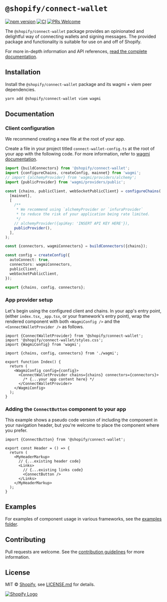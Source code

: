 # `@shopify/connect-wallet`

[![npm version](https://img.shields.io/npm/v/@shopify/connect-wallet.svg?label=@shopify/connect-wallet)](https://www.npmjs.com/package/@shopify/connect-wallet) [![CI](https://github.com/Shopify/blockchain-components/actions/workflows/ci.yml/badge.svg)](https://github.com/Shopify/blockchain-components/actions?query=branch%3Amain) [![PRs Welcome](https://img.shields.io/badge/PRs-welcome-brightgreen.svg)](../../.github/contributing.md)

The `@shopify/connect-wallet` package provides an opinionated and delightful way of connecting wallets and signing messages. The provided package and functionality is suitable for use on and off of Shopify.

For more in-depth information and API references, [read the complete documentation](https://shopify.dev/api/blockchain/components/connect-wallet).

## Installation

Install the `@shopify/connect-wallet` package and its wagmi + viem peer dependencies.

```bash
yarn add @shopify/connect-wallet viem wagmi
```

## Documentation

### Client configuration

We recommend creating a new file at the root of your app.

Create a file in your project titled `connect-wallet-config.ts` at the root of your app with the following code. For more information, refer to [wagmi documentation](https://wagmi.sh).

```ts
import {buildConnectors} from '@shopify/connect-wallet';
import {configureChains, createConfig, mainnet} from 'wagmi';
// import {alchemyProvider} from 'wagmi/providers/alchemy';
import {publicProvider} from 'wagmi/providers/public';

const {chains, publicClient, webSocketPublicClient} = configureChains(
  [mainnet],
  [
    /**
     * We recommend using `alchemyProvider or `infuraProvider`
     * to reduce the risk of your application being rate limited.
     */
    // alchemyProvider({apiKey: 'INSERT API KEY HERE'}),
    publicProvider(),
  ],
);

const {connectors, wagmiConnectors} = buildConnectors({chains});

const config = createConfig({
  autoConnect: true,
  connectors: wagmiConnectors,
  publicClient,
  webSocketPublicClient,
});

export {chains, config, connectors};
```

### App provider setup

Let's begin using the configured client and chains. In your app's entry point, (either `index.tsx`, `_app.tsx`, or your framework's entry point), wrap the rendered component with both `<WagmiConfig />` and the `<ConnectWalletProvider />` as follows.

```tsx
import {ConnectWalletProvider} from '@shopify/connect-wallet';
import '@shopify/connect-wallet/styles.css';
import {WagmiConfig} from 'wagmi';

import {chains, config, connectors} from './wagmi';

export function Index() {
  return (
    <WagmiConfig config={config}>
      <ConnectWalletProvider chains={chains} connectors={connectors}>
        /* {...your app content here} */
      </ConnectWalletProvider>
    </WagmiConfig>
  );
}
```

### Adding the `ConnectButton` component to your app

This example shows a pseudo code version of including the component in your navigation header, but you're welcome to place the component where you prefer.

```tsx
import {ConnectButton} from '@shopify/connect-wallet';

export const Header = () => {
  return (
    <MyHeaderMarkup>
      // {...existing header code}
      <Links>
        // {...existing links code}
        <ConnectButton />
      </Links>
    </MyHeaderMarkup>
  );
}
```

## Examples

For examples of component usage in various frameworks, see the [examples folder](https://github.com/Shopify/blockchain-components/tree/main/examples).

## Contributing

Pull requests are welcome. See the [contribution guidelines](../../.github/contributing.md) for more information.

## License

MIT &copy; [Shopify](https://shopify.com/), see [LICENSE.md](LICENSE.md) for details.

<a href="https://shopify.com" target="_blank">
  <picture>
    <source media="(prefers-color-scheme: dark)" srcset="../../images/shopify-light.svg">
    <source media="(prefers-color-scheme: light)" srcset="../../images/shopify-dark.svg">
    <img alt="Shopify Logo" src="../../images/shopify-dark.svg">
  </picture>
</a>

